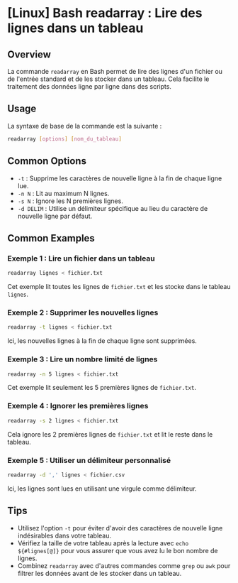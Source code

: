 # [Linux] Bash readarray : Lire des lignes dans un tableau

## Overview
La commande `readarray` en Bash permet de lire des lignes d'un fichier ou de l'entrée standard et de les stocker dans un tableau. Cela facilite le traitement des données ligne par ligne dans des scripts.

## Usage
La syntaxe de base de la commande est la suivante :

```bash
readarray [options] [nom_du_tableau]
```

## Common Options
- `-t` : Supprime les caractères de nouvelle ligne à la fin de chaque ligne lue.
- `-n N` : Lit au maximum N lignes.
- `-s N` : Ignore les N premières lignes.
- `-d DELIM` : Utilise un délimiteur spécifique au lieu du caractère de nouvelle ligne par défaut.

## Common Examples

### Exemple 1 : Lire un fichier dans un tableau
```bash
readarray lignes < fichier.txt
```
Cet exemple lit toutes les lignes de `fichier.txt` et les stocke dans le tableau `lignes`.

### Exemple 2 : Supprimer les nouvelles lignes
```bash
readarray -t lignes < fichier.txt
```
Ici, les nouvelles lignes à la fin de chaque ligne sont supprimées.

### Exemple 3 : Lire un nombre limité de lignes
```bash
readarray -n 5 lignes < fichier.txt
```
Cet exemple lit seulement les 5 premières lignes de `fichier.txt`.

### Exemple 4 : Ignorer les premières lignes
```bash
readarray -s 2 lignes < fichier.txt
```
Cela ignore les 2 premières lignes de `fichier.txt` et lit le reste dans le tableau.

### Exemple 5 : Utiliser un délimiteur personnalisé
```bash
readarray -d ',' lignes < fichier.csv
```
Ici, les lignes sont lues en utilisant une virgule comme délimiteur.

## Tips
- Utilisez l'option `-t` pour éviter d'avoir des caractères de nouvelle ligne indésirables dans votre tableau.
- Vérifiez la taille de votre tableau après la lecture avec `echo ${#lignes[@]}` pour vous assurer que vous avez lu le bon nombre de lignes.
- Combinez `readarray` avec d'autres commandes comme `grep` ou `awk` pour filtrer les données avant de les stocker dans un tableau.